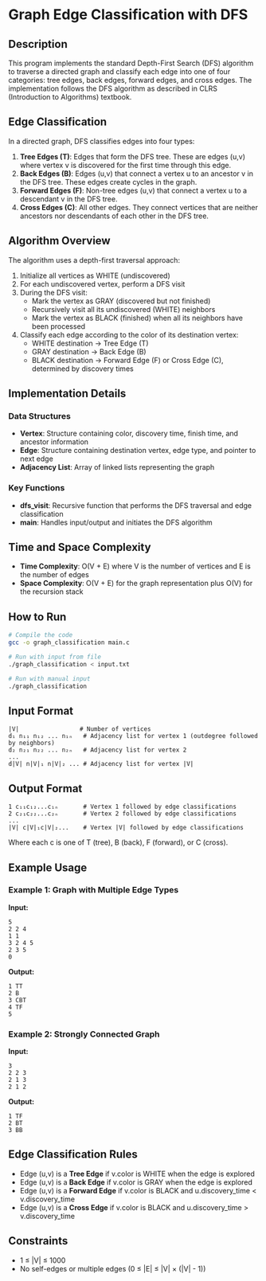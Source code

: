 # Graph Edge Classification with DFS

## Description
This program implements the standard Depth-First Search (DFS) algorithm to traverse a directed graph and classify each edge into one of four categories: tree edges, back edges, forward edges, and cross edges. The implementation follows the DFS algorithm as described in CLRS (Introduction to Algorithms) textbook.

## Edge Classification
In a directed graph, DFS classifies edges into four types:

1. **Tree Edges (T)**: Edges that form the DFS tree. These are edges (u,v) where vertex v is discovered for the first time through this edge.
2. **Back Edges (B)**: Edges (u,v) that connect a vertex u to an ancestor v in the DFS tree. These edges create cycles in the graph.
3. **Forward Edges (F)**: Non-tree edges (u,v) that connect a vertex u to a descendant v in the DFS tree.
4. **Cross Edges (C)**: All other edges. They connect vertices that are neither ancestors nor descendants of each other in the DFS tree.

## Algorithm Overview
The algorithm uses a depth-first traversal approach:

1. Initialize all vertices as WHITE (undiscovered)
2. For each undiscovered vertex, perform a DFS visit
3. During the DFS visit:
   - Mark the vertex as GRAY (discovered but not finished)
   - Recursively visit all its undiscovered (WHITE) neighbors
   - Mark the vertex as BLACK (finished) when all its neighbors have been processed
4. Classify each edge according to the color of its destination vertex:
   - WHITE destination → Tree Edge (T)
   - GRAY destination → Back Edge (B)
   - BLACK destination → Forward Edge (F) or Cross Edge (C), determined by discovery times

## Implementation Details

### Data Structures
- **Vertex**: Structure containing color, discovery time, finish time, and ancestor information
- **Edge**: Structure containing destination vertex, edge type, and pointer to next edge
- **Adjacency List**: Array of linked lists representing the graph

### Key Functions
- **dfs_visit**: Recursive function that performs the DFS traversal and edge classification
- **main**: Handles input/output and initiates the DFS algorithm

## Time and Space Complexity
- **Time Complexity**: O(V + E) where V is the number of vertices and E is the number of edges
- **Space Complexity**: O(V + E) for the graph representation plus O(V) for the recursion stack

## How to Run
```bash
# Compile the code
gcc -o graph_classification main.c

# Run with input from file
./graph_classification < input.txt

# Run with manual input
./graph_classification
```

## Input Format
```
|V|                 # Number of vertices
d₁ n₁₁ n₁₂ ... n₁ₙ   # Adjacency list for vertex 1 (outdegree followed by neighbors)
d₂ n₂₁ n₂₂ ... n₂ₙ   # Adjacency list for vertex 2
...
d|V| n|V|₁ n|V|₂ ... # Adjacency list for vertex |V|
```

## Output Format
```
1 c₁₁c₁₂...c₁ₙ       # Vertex 1 followed by edge classifications
2 c₂₁c₂₂...c₂ₙ       # Vertex 2 followed by edge classifications
...
|V| c|V|₁c|V|₂...    # Vertex |V| followed by edge classifications
```
Where each c is one of T (tree), B (back), F (forward), or C (cross).

## Example Usage

### Example 1: Graph with Multiple Edge Types
**Input:**
```
5
2 2 4
1 1
3 2 4 5
2 3 5
0
```

**Output:**
```
1 TT
2 B
3 CBT
4 TF
5
```

### Example 2: Strongly Connected Graph
**Input:**
```
3
2 2 3
2 1 3
2 1 2
```

**Output:**
```
1 TF
2 BT
3 BB
```

## Edge Classification Rules
- Edge (u,v) is a **Tree Edge** if v.color is WHITE when the edge is explored
- Edge (u,v) is a **Back Edge** if v.color is GRAY when the edge is explored
- Edge (u,v) is a **Forward Edge** if v.color is BLACK and u.discovery_time < v.discovery_time
- Edge (u,v) is a **Cross Edge** if v.color is BLACK and u.discovery_time > v.discovery_time

## Constraints
- 1 ≤ |V| ≤ 1000
- No self-edges or multiple edges (0 ≤ |E| ≤ |V| × (|V| - 1))
